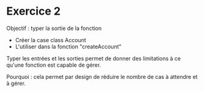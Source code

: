 # Exercice 2

Objectif : typer la sortie de la fonction
 - Créer la case class Account
 - L'utiliser dans la  fonction "createAccount"


Typer les entrées et les sorties permet de donner des limitations à ce qu'une fonction est capable de gérer.

Pourquoi :  cela permet par design de réduire le nombre de cas à attendre et à gérer.




